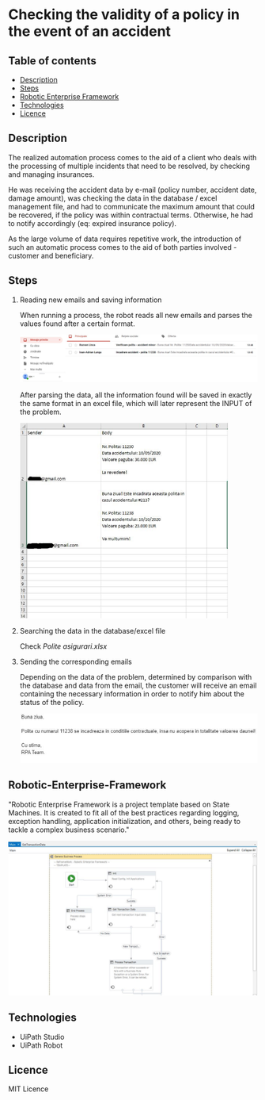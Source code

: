 # Checking the validity of a policy in the event of an accident

## Table of contents
* [Description](#Description)
* [Steps](#Steps)
* [Robotic Enterprise Framework](#Robotic-Enterprise-Framework)
* [Technologies](#Technologies)
* [Licence](#Licence)


## Description
The realized automation process comes to the aid of a client who deals with the processing of multiple incidents that need to be resolved, by checking and managing insurances.

He was receiving the accident data by e-mail (policy number, accident date, damage amount), was checking the data in the database / excel management file, and had to communicate the maximum amount that could be recovered, if the policy was within contractual terms. Otherwise, he had to notify accordingly (eq: expired insurance policy).

As the large volume of data requires repetitive work, the introduction of such an automatic process comes to the aid of both parties involved - customer and beneficiary.

## Steps

1. Reading new emails and saving information

    When running a process, the robot reads all new emails and parses the values found after a certain format.

    <img src="Images//rpa_email.JPG"> 

    After parsing the data, all the information found will be saved in exactly the same format in an excel file, which will later represent the INPUT of the problem.

    <img src="Images//excel_emails.JPG" width="420"> 
    

2. Searching the data in the database/excel file

    Check *Polite asigurari.xlsx*

3. Sending the corresponding emails

    Depending on the data of the problem, determined by comparison with the database and data from the email, the customer will receive an email containing the necessary information in order to notify him about the status of the policy.

    <img src="Images//nu acopera.JPG">    

    
## Robotic-Enterprise-Framework

"Robotic Enterprise Framework is a project template based on State Machines. It is created to fit all of the best practices regarding logging, exception handling, application initialization, and others, being ready to tackle a complex business scenario."

<img src="Images//ref.JPG">

## Technologies
- UiPath Studio
- UiPath Robot

## Licence
MIT Licence

